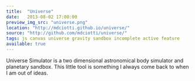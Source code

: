 ```yaml
---
title:  "Universe"
date:   2013-08-02 17:00:00
preview_img_src: "universe.png"
location: "http://mdciotti.github.io/universe/"
source: "http://github.com/mdciotti/universe/"
tags: js canvas universe gravity sandbox incomplete active feature
available: true
---
```


Universe Simulator is a two dimensional astronomical body simulator and planetary sandbox. This little tool is something I always come back to when I am out of ideas.
